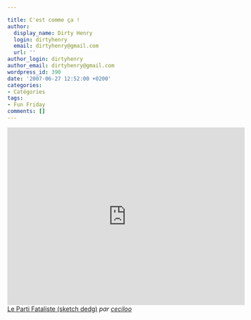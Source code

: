 ```yaml
---

title: C'est comme ça !
author:
  display_name: Dirty Henry
  login: dirtyhenry
  email: dirtyhenry@gmail.com
  url: ''
author_login: dirtyhenry
author_email: dirtyhenry@gmail.com
wordpress_id: 390
date: '2007-06-27 12:52:00 +0200'
categories:
- Catégories
tags:
- Fun Friday
comments: []
---
```

<iframe frameborder="0" width="540" height="405" src="http://www.dailymotion.com/embed/video/xx3d6"></iframe><br /><a href="http://www.dailymotion.com/video/xx3d6_le-parti-fataliste-sketch-dedg_fun" target="_blank">Le Parti Fataliste (sketch dedg)</a> <i>par <a href="http://www.dailymotion.com/ceciloo" target="_blank">ceciloo</a></i>
